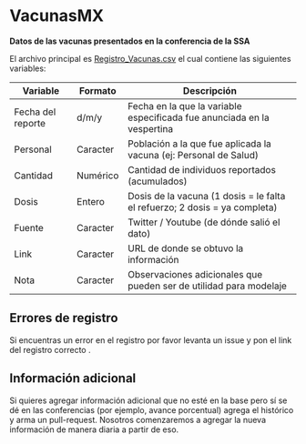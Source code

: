 # VacunasMX
**Datos de las vacunas presentados en la conferencia de la SSA**

El archivo principal es [Registro_Vacunas.csv](https://github.com/RodrigoZepeda/VacunasMX/Registro_Vacunas.csv) el cual contiene las siguientes variables:

| **Variable**      | **Formato** | **Descripción**                                                            |
|-------------------|-------------|----------------------------------------------------------------------------|
| Fecha del reporte | d/m/y       | Fecha en la que la variable especificada fue anunciada en la vespertina    |
| Personal          | Caracter    | Población a la que fue aplicada la vacuna (ej: Personal de Salud)          |
| Cantidad          | Numérico    | Cantidad de individuos reportados (acumulados)                             |
| Dosis             | Entero      | Dosis de la vacuna (1 dosis = le falta el refuerzo; 2 dosis = ya completa) |
| Fuente            | Caracter    | Twitter / Youtube (de dónde salió el dato)                                 |
| Link              | Caracter    | URL de donde se obtuvo la información                                      |
| Nota              | Caracter    | Observaciones adicionales que pueden ser de utilidad para modelaje         |

## Errores de registro
Si encuentras un error en el registro por favor levanta un issue y pon el link del registro correcto .

## Información adicional
Si quieres agregar información adicional que no esté en la base pero sí se dé en las conferencias (por ejemplo, avance porcentual) agrega el histórico y arma un pull-request. Nosotros comenzaremos a agregar la nueva información de manera diaria a partir de eso. 
